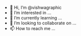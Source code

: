 - 👋 Hi, I’m @vishwagraphic
- 👀 I’m interested in ...
- 🌱 I’m currently learning ...
- 💞️ I’m looking to collaborate on ...
- 📫 How to reach me ...

<!---
vishwagraphic/vishwagraphic is a ✨ special ✨ repository because its `README.md` (this file) appears on your GitHub profile.
You can click the Preview link to take a look at your changes.
--->
